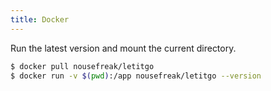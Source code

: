```yaml
---
title: Docker
---
```


Run the latest version and mount the current directory.

```bash
$ docker pull nousefreak/letitgo
$ docker run -v $(pwd):/app nousefreak/letitgo --version
```
